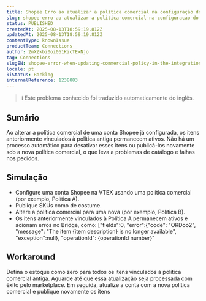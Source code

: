```yaml
---
title: Shopee Erro ao atualizar a política comercial na configuração do cartão de integração
slug: shopee-erro-ao-atualizar-a-politica-comercial-na-configuracao-do-cartao-de-integracao
status: PUBLISHED
createdAt: 2025-08-13T18:59:19.812Z
updatedAt: 2025-08-13T18:59:19.812Z
contentType: knownIssue
productTeam: Connections
author: 2mXZkbi0oi061KicTExNjo
tag: Connections
slugEN: shopee-error-when-updating-commercial-policy-in-the-integration-card-setup
locale: pt
kiStatus: Backlog
internalReference: 1238883
---
```


>ℹ️ Este problema conhecido foi traduzido automaticamente do inglês.

## Sumário


Ao alterar a política comercial de uma conta Shopee já configurada, os itens anteriormente vinculados à política antiga permanecem ativos. Não há um processo automático para desativar esses itens ou publicá-los novamente sob a nova política comercial, o que leva a problemas de catálogo e falhas nos pedidos.
## Simulação



- Configure uma conta Shopee na VTEX usando uma política comercial (por exemplo, Política A).
- Publique SKUs como de costume.
- Altere a política comercial para uma nova (por exemplo, Política B).
- Os itens anteriormente vinculados à Política A permanecem ativos e acionam erros no Bridge, como:
["fields":0, "error":{"code": "ORDoo2", "message": "The item {item description} is no longer available", "exception":null}, "operationId": {operationId number}"
## Workaround


Defina o estoque como zero para todos os itens vinculados à política comercial antiga.
Aguarde até que essa atualização seja processada com êxito pelo marketplace.
Em seguida, atualize a conta com a nova política comercial e publique novamente os itens



